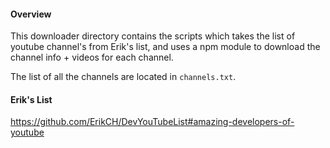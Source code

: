 #### Overview

This downloader directory contains the scripts which takes the list of youtube channel's from Erik's list, and uses a
npm module to download the channel info + videos for each channel.

The list of all the channels are located in `channels.txt`.

#### Erik's List

https://github.com/ErikCH/DevYouTubeList#amazing-developers-of-youtube
